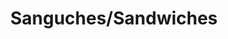 ---
image: /images/sanguches.jpg
title: Sanguches/Sandwiches
description: |-
    A sandwich is a food typically consisting of vegetables, sliced cheese or meat, placed on or between slices of bread.
meal_menu: sanguches
order: 2
---